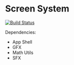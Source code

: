 # Screen System
[![Build Status](https://travis-ci.org/Androbin/Screen-System.svg?branch=master)](https://travis-ci.org/Androbin/Screen-System)

Dependencies:
 - App Shell
 - GFX
 - Math Utils
 - SFX